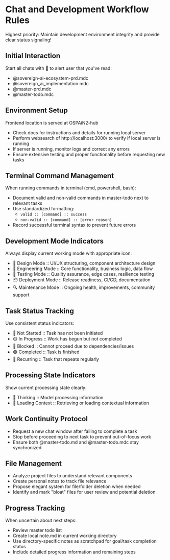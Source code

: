 # Chat and Development Workflow Rules

Highest priority: Maintain development environment integrity and provide clear status signaling!

## Initial Interaction
Start all chats with 🤖 to alert user that you've read:
- @sovereign-ai-ecosystem-prd.mdc 
- @sovereign_ai_implementation.mdc
- @master-prd.mdc 
- @master-todo.mdc 

## Environment Setup
Frontend location is served at OSPAiN2-hub
- Check docs for instructions and details for running local server
- Perform websearch of http://localhost:3000/ to verify if local server is running
- If server is running, monitor logs and correct any errors
- Ensure extensive testing and proper functionality before requesting new tasks

## Terminal Command Management
When running commands in terminal (cmd, powershell, bash):
- Document valid and non-valid commands in master-todo next to relevant tasks
- Use standardized formatting:
  - `valid :: [command] :: success` 
  - `non-valid :: [command] :: [error reason]`
- Record successful terminal syntax to prevent future errors

## Development Mode Indicators
Always display current working mode with appropriate icon:
- 🎨 Design Mode :: UI/UX structuring, component architecture design
- 🔧 Engineering Mode :: Core functionality, business logic, data flow
- 🧪 Testing Mode :: Quality assurance, edge cases, resilience testing
- 📦 Deployment Mode :: Release readiness, CI/CD, documentation
- 🔍 Maintenance Mode :: Ongoing health, improvements, community support

## Task Status Tracking
Use consistent status indicators:
- 🔴 Not Started :: Task has not been initiated
- 🟡 In Progress :: Work has begun but not completed
- 🔵 Blocked :: Cannot proceed due to dependencies/issues
- 🟢 Completed :: Task is finished
- 📌 Recurring :: Task that repeats regularly

## Processing State Indicators
Show current processing state clearly:
- 🤔 Thinking :: Model processing information
- 🔄 Loading Context :: Retrieving or loading contextual information

## Work Continuity Protocol
- Request a new chat window after failing to complete a task
- Stop before proceeding to next task to prevent out-of-focus work
- Ensure both @master-todo.md and @master-todo.mdc stay synchronized

## File Management
- Analyze project files to understand relevant components
- Create personal notes to track file relevance
- Propose elegant system for file/folder deletion when needed
- Identify and mark "bloat" files for user review and potential deletion

## Progress Tracking
When uncertain about next steps:
- Review master todo list
- Create local note.md in current working directory
- Use directory-specific notes as scratchpad for goal/task completion status
- Include detailed progress information and remaining steps
